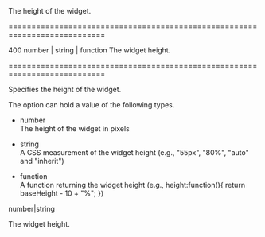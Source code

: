<!--**
/*-------------------------------------------
    Auto-generated file. Do not modify.
-------------------------------------------

**-->
<!--d-->The height of the widget.<!--/d-->
===========================================================================
<!--default-->400<!--/default-->
<!--type-->number | string | function<!--/type-->
<!--frd-->The widget height.<!--/frd-->
===========================================================================

<!--shortDescription-->
Specifies the height of the widget.
<!--/shortDescription-->

<!--fullDescription-->
The option can hold a value of the following types.

- number  
The height of the widget in pixels

- string  
A CSS measurement of the widget height (e.g., "55px", "80%", "auto" and "inherit")

- function  
A function returning the widget height (e.g., height:function(){ return baseHeight - 10 + "%"; })


<!--/fullDescription-->
<!--typeFunctionReturnType-->number|string<!--/typeFunctionReturnType-->
<!--typeFunctionReturnDescription-->
The widget height.
<!--/typeFunctionReturnDescription-->